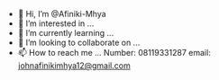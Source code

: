- 👋 Hi, I’m @Afiniki-Mhya
- 👀 I’m interested in ...
- 🌱 I’m currently learning ...
- 💞️ I’m looking to collaborate on ...
- 📫 How to reach me ... Number: 08119331287  email: johnafinikimhya12@gmail.com

<!---
Afiniki-Mhya/Afiniki-Mhya is a ✨ special ✨ repository because its `README.md` (this file) appears on your GitHub profile.
You can click the Preview link to take a look at your changes.
--->
